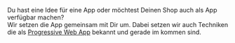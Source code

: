 Du hast eine Idee für eine App oder möchtest Deinen Shop auch als App verfügbar machen?<br> Wir setzen die App gemeinsam mit Dir um. Dabei setzen wir auch Techniken die als <a href="http://t3n.de/news/progressive-web-apps-739224/?utm_source=jumplink.eu" target="_blank" title="Progressive Web App">Progressive Web App</a> bekannt und gerade im kommen sind.